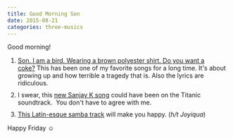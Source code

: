 ```yaml
---
title: Good Morning Son
date: 2015-08-21
categories: three-musics
---
```


 Good morning!
<ol>
	<li style="margin-bottom:10px;">
<a href="https://www.youtube.com/watch?v=p-4HrW_kxvk">Son. I am a bird. Wearing a brown polyester shirt. Do you want a coke?</a> This has been one of my favorite songs for a long time. It's about growing up and how terrible a tragedy that is. Also the lyrics are ridiculous. </li>
	<li style="margin-bottom:10px;">I swear, this <a href="https://www.youtube.com/watch?v=h9OAmRgae-U">new Sanjay K song</a> could have been on the Titanic soundtrack.  You don't have to agree with me. </li>
	<li style="margin-bottom:10px;">
<a href="https://www.youtube.com/watch?v=woDf3ov7UCQ">This Latin-esque samba track</a> will make you happy. (<em>h/t Joyiqua</em>)</li>
</ol>
Happy Friday <span style="color: rgb(0, 0, 0); font-family: 'Arial Unicode MS', 'Times New Roman', Times, serif; font-style: normal; line-height: normal; text-align: -webkit-center;">☺</span> 
